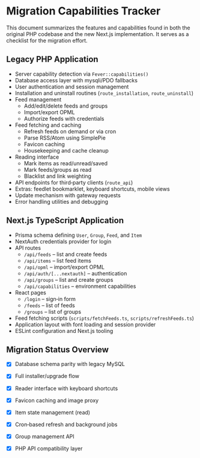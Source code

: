 # Migration Capabilities Tracker

This document summarizes the features and capabilities found in both the original PHP codebase and the new Next.js implementation. It serves as a checklist for the migration effort.

## Legacy PHP Application

- Server capability detection via `Fever::capabilities()`
- Database access layer with mysqli/PDO fallbacks
- User authentication and session management
- Installation and uninstall routines (`route_installation`, `route_uninstall`)
- Feed management
  - Add/edit/delete feeds and groups
  - Import/export OPML
  - Authorize feeds with credentials
- Feed fetching and caching
  - Refresh feeds on demand or via cron
  - Parse RSS/Atom using SimplePie
  - Favicon caching
  - Housekeeping and cache cleanup
- Reading interface
  - Mark items as read/unread/saved
  - Mark feeds/groups as read
  - Blacklist and link weighting
- API endpoints for third‑party clients (`route_api`)
- Extras: feedlet bookmarklet, keyboard shortcuts, mobile views
- Update mechanism with gateway requests
- Error handling utilities and debugging

## Next.js TypeScript Application

- Prisma schema defining `User`, `Group`, `Feed`, and `Item`
- NextAuth credentials provider for login
- API routes
  - `/api/feeds` – list and create feeds
  - `/api/items` – list feed items
  - `/api/opml` – import/export OPML
  - `/api/auth/[...nextauth]` – authentication
  - `/api/groups` – list and create groups
  - `/api/capabilities` – environment capabilities
- React pages
  - `/login` – sign‑in form
  - `/feeds` – list of feeds
  - `/groups` – list of groups
- Feed fetching scripts (`scripts/fetchFeeds.ts`, `scripts/refreshFeeds.ts`)
- Application layout with font loading and session provider
- ESLint configuration and Next.js tooling

## Migration Status Overview

 - [x] Database schema parity with legacy MySQL
 - [x] Full installer/upgrade flow
 - [x] Reader interface with keyboard shortcuts
 - [x] Favicon caching and image proxy
 - [x] Item state management (read)
 - [x] Cron‑based refresh and background jobs
 - [x] Group management API
 - [x] PHP API compatibility layer


